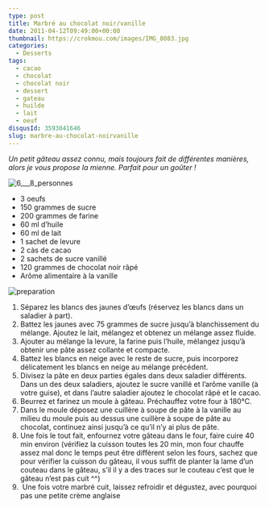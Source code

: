 ```yaml
---
type: post
title: Marbré au chocolat noir/vanille
date: 2011-04-12T09:49:00+00:00
thumbnail: https://crokmou.com/images/IMG_8083.jpg
categories: 
  - Desserts
tags: 
  - cacao
  - chocolat
  - chocolat noir
  - dessert
  - gateau
  - huilde
  - lait
  - oeuf
disqusId: 3593041646
slug: marbre-au-chocolat-noirvanille
---
```




_Un petit gâteau assez connu, mais toujours fait de différentes manières, alors je vous propose la mienne. Parfait pour un goûter !_

![6___8_personnes](http://storage.canalblog.com/66/33/825568/62416680_p.jpeg)

*   3 oeufs
*   150 grammes de sucre
*   200 grammes de farine
*   60 ml d’huile
*   60 ml de lait
*   1 sachet de levure
*   2 càs de cacao
*   2 sachets de sucre vanillé
*   120 grammes de chocolat noir râpé
*   Arôme alimentaire à la vanille

![preparation](http://storage.canalblog.com/22/70/825568/62416708_p.jpeg)

1.  Séparez les blancs des jaunes d’œufs (réservez les blancs dans un saladier à part).
2.  Battez les jaunes avec 75 grammes de sucre jusqu’à blanchissement du mélange. Ajoutez le lait, mélangez et obtenez un mélange assez fluide.
3.  Ajouter au mélange la levure, la farine puis l’huile, mélangez jusqu’à obtenir une pâte assez collante et compacte.
4.  Battez les blancs en neige avec le reste de sucre, puis incorporez délicatement les blancs en neige au mélange précédent.
5.  Divisez la pâte en deux parties égales dans deux saladier différents. Dans un des deux saladiers, ajoutez le sucre vanillé et l’arôme vanille (à votre guise), et dans l’autre saladier ajoutez le chocolat râpé et le cacao.
6.  Beurrez et farinez un moule à gâteau. Préchauffez votre four à 180°C.
7.  Dans le moule déposez une cuillère à soupe de pâte à la vanille au milieu du moule puis au dessus une cuillère à soupe de pâte au chocolat, continuez ainsi jusqu’à ce qu’il n’y ai plus de pâte.
8.  Une fois le tout fait, enfournez votre gâteau dans le four, faire cuire 40 min environ (vérifiez la cuisson toutes les 20 min, mon four chauffe assez mal donc le temps peut être différent selon les fours, sachez que pour vérifier la cuisson du gâteau, il vous suffit de planter la lame d’un couteau dans le gâteau, s’il il y a des traces sur le couteau c’est que le gâteau n’est pas cuit ^^)
9.   Une fois votre marbré cuit, laissez refroidir et dégustez, avec pourquoi pas une petite crème anglaise